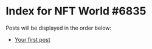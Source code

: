 # Index for NFT World #6835
Posts will be displayed in the order below:

- [Your first post](./001-first.md)

